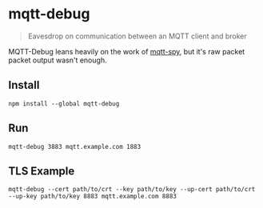 # mqtt-debug

> Eavesdrop on communication between an MQTT client and broker

MQTT-Debug leans heavily on the work of [mqtt-spy](https://github.com/jdiamond/mqtt-spy), but it's raw packet packet output wasn't enough.

## Install

```
npm install --global mqtt-debug
```

## Run

```
mqtt-debug 3883 mqtt.example.com 1883
```

## TLS Example

```
mqtt-debug --cert path/to/crt --key path/to/key --up-cert path/to/crt --up-key path/to/key 8883 mqtt.example.com 8883
```
